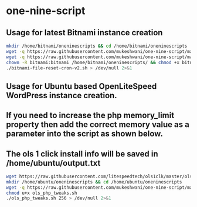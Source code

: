# one-nine-script
## Usage for latest Bitnami instance creation
```bash
mkdir /home/bitnami/oneninescripts && cd /home/bitnami/oneninescripts
wget -q https://raw.githubusercontent.com/mukeshwani/one-nine-script/main/bitnami-file-reset-cron-v2.sh
wget -q https://raw.githubusercontent.com/mukeshwani/one-nine-script/main/bitnami-file-reset-commands-v2.sh
chown -R bitnami:bitnami /home/bitnami/oneninescripts/ && chmod +x bitnami-file-reset-cron-v2.sh && chmod +x bitnami-file-reset-commands-v2.sh
./bitnami-file-reset-cron-v2.sh > /dev/null 2>&1
```

## Usage for Ubuntu based OpenLiteSpeed WordPress instance creation.
## If you need to increase the php memory_limit property then add the correct memory value as a parameter into the script as shown below. 
## The ols 1 click install info will be saved in /home/ubuntu/output.txt
```bash
wget https://raw.githubusercontent.com/litespeedtech/ols1clk/master/ols1clk.sh && bash ols1clk.sh --wordpressplus whfb.live --quiet > /home/ubuntu/output.txt
mkdir /home/ubuntu/oneninescripts && cd /home/ubuntu/oneninescripts
wget -q https://raw.githubusercontent.com/mukeshwani/one-nine-script/main/ols_php_tweaks.sh
chmod u+x ols_php_tweaks.sh
./ols_php_tweaks.sh 256 > /dev/null 2>&1
```
##
